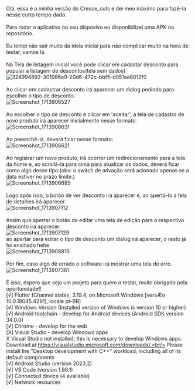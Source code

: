 Olá, essa é a minha versão do Cresce_cuts e dei meu máximo para fazê-la nesse curto tempo dado.<br/>
<br/>
Para rodar o aplicativo no seu disposivo eu disponibilizei uma APK no repositório.<br/>
<br />
Eu tentei não sair muito da ideia inicial para não complicar muito na hora de testar, vamos lá.<br/>
<br/>
Na Tela de listagem inicial você pode clicar em cadastar desconto para popular a listagem de descontos(tela sem dados)<br/>
![324994892-301986e9-20d6-472c-bbf5-d051aa8012f0](https://github.com/ThallesVicenzo/cresce_cuts/assets/77857665/aeed5e33-024b-4e0d-9adf-56880c819bff)<br/>
<br/>
Ao clicar em cadastrar desconto irá aparecer um dialog pedindo para escolher o tipo de desconto.<br/>
![Screenshot_1713906527](https://github.com/ThallesVicenzo/cresce_cuts/assets/77857665/d244cb80-4fb6-4121-a414-16f41ecc10c6)<br/>
<br/>
Ao escolher o tipo de desconto e clicar em 'aceitar', a tela de cadastro de novo produto irá aparecer inicialmente nesse formato.<br/>
![Screenshot_1713906631](https://github.com/ThallesVicenzo/cresce_cuts/assets/77857665/646ca637-4875-4076-8372-c98e78eec42a)<br/>
<br/>
Ao preenchê-la, deverá ficar nesse formato:<br/>
![Screenshot_1713906621](https://github.com/ThallesVicenzo/cresce_cuts/assets/77857665/d16d42ed-2a0d-4f83-ab4d-6ad218c0162a)<br/>
<br/>
Ao registrar um novo produto, irá ocorrer um redirecionamento para a tela da home e, ao scrollá-la para cima para atualizar os dados, deverá ficar como algo desse tipo:(obs: o switch de ativação será acionado apenas se a data estiver no prazo limite.)<br/>
![Screenshot_1713906685](https://github.com/ThallesVicenzo/cresce_cuts/assets/77857665/74cc33b6-08fd-4dd0-9673-8b26afd9e8c8)<br/>
<br/>
Logo após isso, o botão de ver desconto irá aparecer e, ao apertá-lo a tela de detalhes irá aparecer.<br/>
![Screenshot_1713907112](https://github.com/ThallesVicenzo/cresce_cuts/assets/77857665/14ee97a8-994b-4793-9e74-bd31727afd8c)<br/>
<br/>
Assim que apertar o botão de editar uma tela de edição para o respectivo desconto irá aparecer:<br/>
![Screenshot_1713907129](https://github.com/ThallesVicenzo/cresce_cuts/assets/77857665/4fa68d33-443f-4cf4-98f6-df00c710ca5a)<br/>
ao apertar para editar o tipo de desconto um dialog irá aparecer, o resto já foi ensinado hehe<br/>
![Screenshot_1713908816](https://github.com/ThallesVicenzo/cresce_cuts/assets/77857665/a6850cf0-4e33-4323-a54c-7094f400dffb)<br/>
<br/>
Por fim, caso algo dê errado o software irá mostrar uma tela de erro.<br/>
![Screenshot_1713907361](https://github.com/ThallesVicenzo/cresce_cuts/assets/77857665/71ff5a68-641b-46e3-a351-9eae222e9f01)<br/>
<br/>
É isso, espero que seja um projeto para quem o testar, muito obrigado pela oportunidade!!<br/>
[√] Flutter (Channel stable, 3.19.4, on Microsoft Windows [versÆo 10.0.19045.4291], locale pt-BR)<br/>
[√] Windows Version (Installed version of Windows is version 10 or higher)<br/>
[√] Android toolchain - develop for Android devices (Android SDK version 34.0.0)<br/>
[√] Chrome - develop for the web<br/>
[X] Visual Studio - develop Windows apps<br/>
    X Visual Studio not installed; this is necessary to develop Windows apps.<br/>
      Download at https://visualstudio.microsoft.com/downloads/.<br/>
      Please install the "Desktop development with C++" workload, including all of its default components<br/>
[√] Android Studio (version 2023.2)<br/>
[√] VS Code (version 1.88.1)<br/>
[√] Connected device (4 available)<br/>
[√] Network resources<br/>










